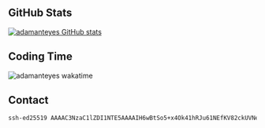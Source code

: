 ## GitHub Stats

[![adamanteyes GitHub stats](https://github-readme-stats.vercel.app/api?username=adamanteye&show_icons=true&theme=catppuccin_latte)](https://github.com/anuraghazra/github-readme-stats)

## Coding Time

![adamanteyes wakatime](https://github-readme-stats.vercel.app/api/wakatime?username=adamanteye&api_domain=wakatime.adamanteye.cc&bg_color=1A202C&title_color=2F855A&icon_color=2F855A&text_color=ffffff&custom_title=Wakapi.dev+Stats+%28Last+7+Days%29&layout=compact)

## Contact

```txt
ssh-ed25519 AAAAC3NzaC1lZDI1NTE5AAAAIH6wBtSo5+x4Ok41hRJu61NEfKV82ckUVNeIahLLRR1j openpgp:0xCA339C30
```

